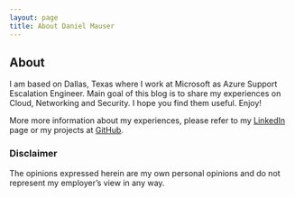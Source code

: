 ```yaml
---
layout: page
title: About Daniel Mauser
---
```

## About
I am based on Dallas, Texas where I work at Microsoft as Azure Support Escalation Engineer.
Main goal of this blog is to share my experiences on Cloud, Networking and Security. I hope you find them useful.
Enjoy!

More more information about my experiences, please refer to my [LinkedIn](https://www.linkedin.com/in/damauser/) page or my projects at [GitHub](https://github.com/dmauser).

### Disclaimer
The opinions expressed herein are my own personal opinions and do not represent my employer’s view in any way.